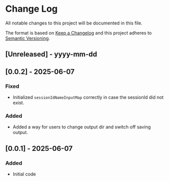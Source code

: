 
# Change Log
All notable changes to this project will be documented in this file.
 
The format is based on [Keep a Changelog](http://keepachangelog.com/)
and this project adheres to [Semantic Versioning](http://semver.org/).
 
## [Unreleased] - yyyy-mm-dd
 
## [0.0.2] - 2025-06-07
 
### Fixed
- Initialized `sessionIdNameInputMap` correctly in case the sessionId did not exist.

### Added
- Added a way for users to change output dir and switch off saving output.

## [0.0.1] - 2025-06-07
 
### Added
- Initial code